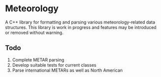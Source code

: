 Meteorology
===========

A C++ library for formatting and parsing various meteorology-related data structures. This library is work in progress and features may be introduced or removed without warning.


Todo
----

 1. Complete METAR parsing
 2. Develop suitable tests for current classes
 3. Parse international METARs as well as North American
